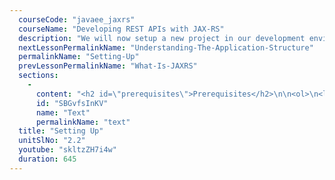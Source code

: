 ```yaml
---
  courseCode: "javaee_jaxrs"
  courseName: "Developing REST APIs with JAX-RS"
  description: "We will now setup a new project in our development environment to start writing a REST API application."
  nextLessonPermalinkName: "Understanding-The-Application-Structure"
  permalinkName: "Setting-Up"
  prevLessonPermalinkName: "What-Is-JAXRS"
  sections: 
    - 
      content: "<h2 id=\"prerequisites\">Prerequisites</h2>\n\n<ol>\n<li>Latest Java EE version of Eclipse installed (Make sure you install the Java EE version, not the Java version)</li>\n</ol>\n\n<h2 id=\"steps\">Steps</h2>\n\n<ol>\n<li><p>Open Eclipse and Choose New &gt; Project &gt; Maven Project</p></li>\n<li><p>Choose &quot;Add Archetype&quot; and enter the following details:</p>\n\n<p><strong>Archetype Group ID</strong>: <code>org.glassfish.jersey.archetypes</code></p>\n\n<p><strong>Archetype Artifact ID</strong>: <code>jersey-quickstart-webapp</code></p>\n\n<p><strong>Archetype Version</strong>: <code>2.16</code></p></li>\n<li><p>Choose the newly entered archetype from the Archetype selection screen</p></li>\n<li><p>Enter your project details - Group ID, Artifact ID and version.</p></li>\n<li><p>Setup Tomcat in your Eclipse workspace</p></li>\n<li><p>Right click on the project and choose Run As &gt; Run on server. </p></li>\n</ol>\n\n<h2 id=\"maven\">Maven</h2>\n\n<p>Take the <a href=\"http://javabrains.koushik.org/courses/maven_intro\">Introduction to Maven</a> course here: http://javabrains.koushik.org/courses/maven_intro </p>"
      id: "SBGvfsInKV"
      name: "Text"
      permalinkName: "text"
  title: "Setting Up"
  unitSlNo: "2.2"
  youtube: "skltzZH7i4w"
  duration: 645
---
```


